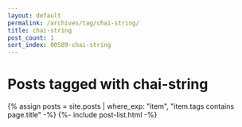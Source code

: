 ```yaml
---
layout: default
permalink: /archives/tag/chai-string/
title: chai-string
post_count: 1
sort_index: 00589-chai-string
---
```

<h1 class="page-heading">Posts tagged with chai-string</h1>
{% assign posts = site.posts | where_exp: "item", "item.tags contains page.title" -%}
{%- include post-list.html -%}
